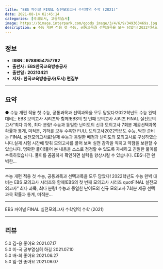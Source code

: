 ```yaml
---
title: "EBS 파이널 FINAL 실전모의고사 수학영역 수학 (2021)"
date: 2021-08-14 02:45:14
categories: [국내도서, 고등학습서]
image: https://bimage.interpark.com/goods_image/3/4/6/9/349363469s.jpg
description: ● 수능 개편 적용 첫 수능, 공통과목과 선택과목을 모두 담았다!2022학년도 수능 완벽 대비는 EBS 모의고사 시리즈와 함께!EBS의 첫 번째 모의고사 시리즈 FINAL 실전모의고사“최다 과목, 최다 분량! 수능과 동일한 난이도의 신규 모의고사 7회분 제공선택과목 확률과 통계, 미적
---
```


## **정보**

- **ISBN : 9788954757782**
- **출판사 : EBS한국교육방송공사**
- **출판일 : 20210421**
- **저자 : 한국교육방송공사(도서) 편집부**

------



## **요약**

●  수능 개편 적용 첫 수능, 공통과목과 선택과목을 모두 담았다!2022학년도 수능 완벽 대비는 EBS 모의고사 시리즈와 함께!EBS의 첫 번째 모의고사 시리즈 FINAL 실전모의고사“최다 과목, 최다 분량! 수능과 동일한 난이도의 신규 모의고사 7회분 제공선택과목 확률과 통계, 미적분, 기하를 모두 수록한 FULL 모의고사2022학년도 수능, 막판 준비는 FINAL 실전모의고사로!실제 수능과 동일한 배점과 난이도의 모의고사로 구성하였습니다.실제 시험 시간에 맞춰 모의고사를 풀어 보며 실전 감각을 익히고 약점을 보완할 수 있습니다. 명확한 풀이!풀어 본 내용을 스스로 점검할 수 있도록 자세하고 친절한 풀이를 수록하였습니다. 풀이를 꼼꼼하게 확인하면 실력을 향상시킬 수 있습니다. EBS니깐 완벽한...

------

수능 개편 적용 첫 수능, 공통과목과 선택과목을 모두 담았다!
2022학년도 수능 완벽 대비는 EBS 모의고사 시리즈와 함께!EBS의 첫 번째 모의고사 시리즈 quotFINAL 실전모의고사“
최다 과목, 최다 분량! 수능과 동일한 난이도의 신규 모의고사 7회분 제공
선택과목 확률과 통계, 미적분... 

------


EBS 파이널 FINAL 실전모의고사 수학영역 수학 (2021) 

------


## **리뷰** 

5.0 김-웅 좋아요 2021.07.17 <br/>5.0 이-국 공부열심히 하길 2021.07.10 <br/>5.0 배-희 좋아요 2021.06.27 <br/>5.0 임-현 좋아요  2021.06.07 <br/>